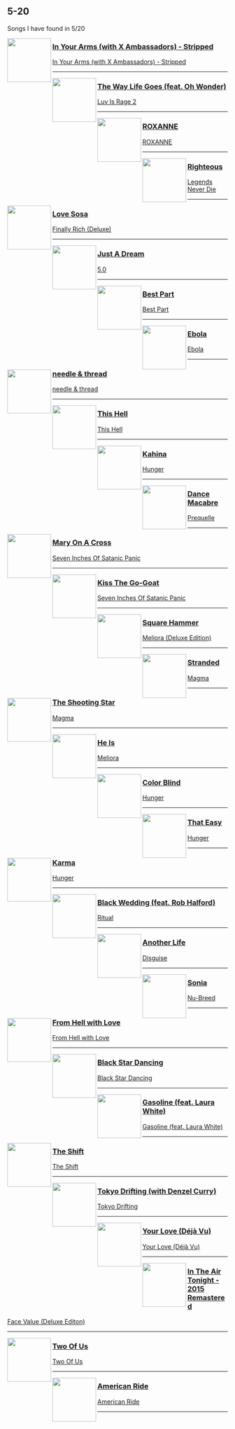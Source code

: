 ## 5-20
[start-desc]: #

Songs I have found in 5&#x2F;20

[end-desc]: #

<img align="left" width="100" height="100" src="https://i.scdn.co/image/ab67616d0000b273c718a9281348f3cc56e9472e">

### [In Your Arms (with X Ambassadors) - Stripped](https://open.spotify.com/go?uri=spotify:track:33w2gkvsI5iAnMI8z8mYln)
[In Your Arms (with X Ambassadors) - Stripped](https://open.spotify.com/go?uri=spotify:album:1wXEZNc51l2gJSP3fm6Cni)

---


<img align="left" width="100" height="100" src="https://i.scdn.co/image/ab67616d0000b27341b41e6f7924e530a9b00f9c">

### [The Way Life Goes (feat. Oh Wonder)](https://open.spotify.com/go?uri=spotify:track:2eAZfqOm4EnOF9VvN50Tyc)
[Luv Is Rage 2](https://open.spotify.com/go?uri=spotify:album:733e1ZfktLSwj96X5rsMeE)

---


<img align="left" width="100" height="100" src="https://i.scdn.co/image/ab67616d0000b273069a93617a916760ab88ffea">

### [ROXANNE](https://open.spotify.com/go?uri=spotify:track:696DnlkuDOXcMAnKlTgXXK)
[ROXANNE](https://open.spotify.com/go?uri=spotify:album:6HJDrXs0hpebaRFKA1sF90)

---


<img align="left" width="100" height="100" src="https://i.scdn.co/image/ab67616d0000b273f09d6c6466f2c3cbc4271b28">

### [Righteous](https://open.spotify.com/go?uri=spotify:track:615vw74T1NebV8pKoutm2J)
[Legends Never Die](https://open.spotify.com/go?uri=spotify:album:1R6vbGGXSEZZmTGn7ewwRL)

---


<img align="left" width="100" height="100" src="https://i.scdn.co/image/ab67616d0000b2732a8cbe9e04db628271fe9558">

### [Love Sosa](https://open.spotify.com/go?uri=spotify:track:4IowQDUOzUvNtp72HMDcKO)
[Finally Rich (Deluxe)](https://open.spotify.com/go?uri=spotify:album:6VML3yX1WR5pXtg6fmwdzZ)

---


<img align="left" width="100" height="100" src="https://i.scdn.co/image/ab67616d0000b273ad198c2dfdaf6b7fdc460df7">

### [Just A Dream](https://open.spotify.com/go?uri=spotify:track:3ZdJffjzJWFimSQyxgGIxN)
[5.0](https://open.spotify.com/go?uri=spotify:album:3mz9p3cA0Cl5oDUlpTxB0c)

---


<img align="left" width="100" height="100" src="https://i.scdn.co/image/ab67616d0000b273daab2aee662175270b315b41">

### [Best Part](https://open.spotify.com/go?uri=spotify:track:40CASSesK4IyM8Ud5sMsdp)
[Best Part](https://open.spotify.com/go?uri=spotify:album:3l4loBBd1uB1EpgWPCrJvQ)

---


<img align="left" width="100" height="100" src="https://i.scdn.co/image/ab67616d0000b273fea27b8850c719ab082ffdce">

### [Ebola](https://open.spotify.com/go?uri=spotify:track:5fAfCCpciGNMOkeUifvQQ4)
[Ebola](https://open.spotify.com/go?uri=spotify:album:2unrxPdYLlXLNm8AsakZg3)

---


<img align="left" width="100" height="100" src="https://i.scdn.co/image/ab67616d0000b2736bb8e4ec2beb5d183796ea6f">

### [needle & thread](https://open.spotify.com/go?uri=spotify:track:6wWflNzMVvWKvzgpgM6Oeb)
[needle & thread](https://open.spotify.com/go?uri=spotify:album:0rrmT3DkwMLWW8CBK4uWfL)

---


<img align="left" width="100" height="100" src="https://i.scdn.co/image/ab67616d0000b273a527ed846ddb4279547dc3ba">

### [This Hell](https://open.spotify.com/go?uri=spotify:track:3R2orjT133kRrmXItb9e7x)
[This Hell](https://open.spotify.com/go?uri=spotify:album:5cAWFRNcVhepYQoarOgaBp)

---


<img align="left" width="100" height="100" src="https://i.scdn.co/image/ab67616d0000b273760d111e1d7f2e6af3c8d0a0">

### [Kahina](https://open.spotify.com/go?uri=spotify:track:2V2MZvsQh6HuBxKFlyFfdg)
[Hunger](https://open.spotify.com/go?uri=spotify:album:5b4bnC9uI9w6eyiMR56avQ)

---


<img align="left" width="100" height="100" src="https://i.scdn.co/image/ab67616d0000b273dd712ef33296be4dd442d425">

### [Dance Macabre](https://open.spotify.com/go?uri=spotify:track:1E2WTcYLP1dFe1tiGDwRmT)
[Prequelle](https://open.spotify.com/go?uri=spotify:album:1KMfjy6MmPorahRjxhTnxm)

---


<img align="left" width="100" height="100" src="https://i.scdn.co/image/ab67616d0000b273bef9b0a348ea8dd18a581025">

### [Mary On A Cross](https://open.spotify.com/go?uri=spotify:track:2HZLXBOnaSRhXStMLrq9fD)
[Seven Inches Of Satanic Panic](https://open.spotify.com/go?uri=spotify:album:6eOWfFjfBPRsAW0ZS4sbaF)

---


<img align="left" width="100" height="100" src="https://i.scdn.co/image/ab67616d0000b273bef9b0a348ea8dd18a581025">

### [Kiss The Go-Goat](https://open.spotify.com/go?uri=spotify:track:56k2ztFw7hQRzDeoe80pJo)
[Seven Inches Of Satanic Panic](https://open.spotify.com/go?uri=spotify:album:6eOWfFjfBPRsAW0ZS4sbaF)

---


<img align="left" width="100" height="100" src="https://i.scdn.co/image/ab67616d0000b2739e4a3c9e73ce2429c4d1fe70">

### [Square Hammer](https://open.spotify.com/go?uri=spotify:track:2XgTw2co6xv95TmKpMcL70)
[Meliora (Deluxe Edition)](https://open.spotify.com/go?uri=spotify:album:3bChCUtpRC1NaCLYD4unbD)

---


<img align="left" width="100" height="100" src="https://i.scdn.co/image/ab67616d0000b273422c622517ea0bd7eda33e08">

### [Stranded](https://open.spotify.com/go?uri=spotify:track:60fUDmIWuKhngaeBIVhqIV)
[Magma](https://open.spotify.com/go?uri=spotify:album:7D7V6M05UIOTjLdqbwRX0w)

---


<img align="left" width="100" height="100" src="https://i.scdn.co/image/ab67616d0000b273422c622517ea0bd7eda33e08">

### [The Shooting Star](https://open.spotify.com/go?uri=spotify:track:6HQfFAupOMsmfWV4CbG1Kj)
[Magma](https://open.spotify.com/go?uri=spotify:album:7D7V6M05UIOTjLdqbwRX0w)

---


<img align="left" width="100" height="100" src="https://i.scdn.co/image/ab67616d0000b273a256ca1c8b636857574886fe">

### [He Is](https://open.spotify.com/go?uri=spotify:track:4ExR43GqMe2KwWM3VPGUmO)
[Meliora](https://open.spotify.com/go?uri=spotify:album:74QTwjBLo1eLqpjL320rXX)

---


<img align="left" width="100" height="100" src="https://i.scdn.co/image/ab67616d0000b273760d111e1d7f2e6af3c8d0a0">

### [Color Blind](https://open.spotify.com/go?uri=spotify:track:6DWyBki33UMlRIiN2WSvWR)
[Hunger](https://open.spotify.com/go?uri=spotify:album:5b4bnC9uI9w6eyiMR56avQ)

---


<img align="left" width="100" height="100" src="https://i.scdn.co/image/ab67616d0000b273760d111e1d7f2e6af3c8d0a0">

### [That Easy](https://open.spotify.com/go?uri=spotify:track:6q69KOg2sKvvzCar139qhM)
[Hunger](https://open.spotify.com/go?uri=spotify:album:5b4bnC9uI9w6eyiMR56avQ)

---


<img align="left" width="100" height="100" src="https://i.scdn.co/image/ab67616d0000b273760d111e1d7f2e6af3c8d0a0">

### [Karma](https://open.spotify.com/go?uri=spotify:track:4dqqgIFULUaHF29EnKHWd9)
[Hunger](https://open.spotify.com/go?uri=spotify:album:5b4bnC9uI9w6eyiMR56avQ)

---


<img align="left" width="100" height="100" src="https://i.scdn.co/image/ab67616d0000b27305d9b34c8a670ec1447121c8">

### [Black Wedding (feat. Rob Halford)](https://open.spotify.com/go?uri=spotify:track:3zUwwYcmob803s2Bkck8GY)
[Ritual](https://open.spotify.com/go?uri=spotify:album:1JIIc6FIetBaCAzWkCSBjL)

---


<img align="left" width="100" height="100" src="https://i.scdn.co/image/ab67616d0000b273daa4a83d2f794c1e31265dab">

### [Another Life](https://open.spotify.com/go?uri=spotify:track:0YZEYxd1oiqZRFhnnmTKKi)
[Disguise](https://open.spotify.com/go?uri=spotify:album:4JECM4NZhtpjDX4JbYkh00)

---


<img align="left" width="100" height="100" src="https://i.scdn.co/image/ab67616d0000b2731cfb5164f497bd6e973f56fc">

### [Sonia](https://open.spotify.com/go?uri=spotify:track:5RKO2SPpSxb7o1oDtGDb1J)
[Nu-Breed](https://open.spotify.com/go?uri=spotify:album:2209vZFDCIp7nL5Oy9JSup)

---


<img align="left" width="100" height="100" src="https://i.scdn.co/image/ab67616d0000b2734959170cc823eeaba14d1430">

### [From Hell with Love](https://open.spotify.com/go?uri=spotify:track:3iKSyNDGzJ3FcjXoDKqehS)
[From Hell with Love](https://open.spotify.com/go?uri=spotify:album:3aT1PLgA6MomsX7MMlNRHr)

---


<img align="left" width="100" height="100" src="https://i.scdn.co/image/ab67616d0000b273d4475aea5c310454b5f1c7d7">

### [Black Star Dancing](https://open.spotify.com/go?uri=spotify:track:3aI1SvSWC03KblnCxNFZ7K)
[Black Star Dancing](https://open.spotify.com/go?uri=spotify:album:59KvTCbW9rHU0D8S7DOR10)

---


<img align="left" width="100" height="100" src="https://i.scdn.co/image/ab67616d0000b2736dadaf428d27bfc813646f86">

### [Gasoline (feat. Laura White)](https://open.spotify.com/go?uri=spotify:track:5EDFZeXVW1SsQtaNm7A5Pl)
[Gasoline (feat. Laura White)](https://open.spotify.com/go?uri=spotify:album:3Ta3apHYURhFUgDF3Zyfyf)

---


<img align="left" width="100" height="100" src="https://i.scdn.co/image/ab67616d0000b273d261ab1a16ae7843305a5030">

### [The Shift](https://open.spotify.com/go?uri=spotify:track:6kHDKPCxgANtgHbZ84Lc0B)
[The Shift](https://open.spotify.com/go?uri=spotify:album:2qIdZyANJmQeSTTxyuwF1R)

---


<img align="left" width="100" height="100" src="https://i.scdn.co/image/ab67616d0000b273490997bc549d6ef6c3e948b5">

### [Tokyo Drifting (with Denzel Curry)](https://open.spotify.com/go?uri=spotify:track:3AHqaOkEFKZ6zEHdiplIv7)
[Tokyo Drifting](https://open.spotify.com/go?uri=spotify:album:1awYYlPxboJHZqiEFXEdTh)

---


<img align="left" width="100" height="100" src="https://i.scdn.co/image/ab67616d0000b273723f3c3e968f176a130ff102">

### [Your Love (Déjà Vu)](https://open.spotify.com/go?uri=spotify:track:5DYD4zlGiFlkpLaf2Bk8Vl)
[Your Love (Déjà Vu)](https://open.spotify.com/go?uri=spotify:album:7xz9Hi6y8KaYlLNSkvme0W)

---


<img align="left" width="100" height="100" src="https://i.scdn.co/image/ab67616d0000b273f6954c1f074f66907a8c5483">

### [In The Air Tonight - 2015 Remastered](https://open.spotify.com/go?uri=spotify:track:18AXbzPzBS8Y3AkgSxzJPb)
[Face Value (Deluxe Editon)](https://open.spotify.com/go?uri=spotify:album:1cM3r0WQZWNkCpEbmFjLln)

---


<img align="left" width="100" height="100" src="https://i.scdn.co/image/ab67616d0000b2735b8f2ff99cdc466f76489589">

### [Two Of Us](https://open.spotify.com/go?uri=spotify:track:24tbH4aOBKJjyEbn23VwYr)
[Two Of Us](https://open.spotify.com/go?uri=spotify:album:7hy70xAqaxXIE5TB51YvAe)

---


<img align="left" width="100" height="100" src="https://i.scdn.co/image/ab67616d0000b27360b7fabb31649efa9427ffdc">

### [American Ride](https://open.spotify.com/go?uri=spotify:track:0gjqyr5z7poniYymKRwsCN)
[American Ride](https://open.spotify.com/go?uri=spotify:album:3XCPfoDC88adSavNAYNVyV)

---

